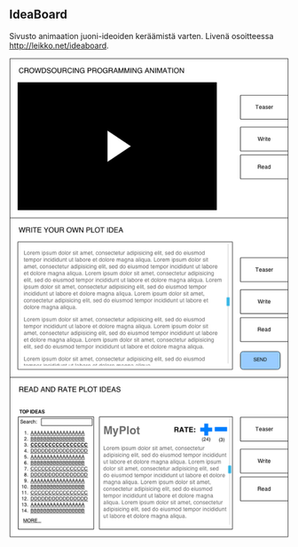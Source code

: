## IdeaBoard

Sivusto animaation juoni-ideoiden keräämistä varten.
Livenä osoitteessa <http://leikko.net/ideaboard>.

![](wireframe/animation_crowdsourcing_wireframe.png)
